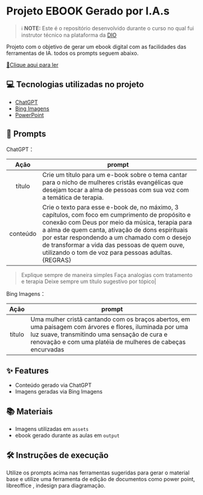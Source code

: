 # Projeto EBOOK Gerado por I.A.s


 > ℹ️ **NOTE:** Este é o repositório desenvolvido durante o curso no qual fui instrutor técnico na plataforma da [DIO](https://dio.me)

Projeto com o objetivo de gerar um ebook digital com as facilidades das ferramentas de IA. todos os prompts
seguem abaixo.

<a href="https://github.com/felipeAguiarCode/prompts-recipe-to-create-a-ebook/blob/main/output/ebook%20-%20css%20jedi%20output.pdf" title="View PDF now"> 📕Clique aqui para ler</a>

## 💻 Tecnologias utilizadas no projeto

- [ChatGPT](https://chat.openai.com/) 
- [Bing Imagens](https://www.bing.com/images/create)
- [PowerPoint](https://www.microsoft.com/en/microsoft-365/powerpoint)

## 🧠 Prompts


ChatGPT：

|   Ação   | prompt                                                                                                                                                                                                                                                                         |
| :------: | ------------------------------------------------------------------------------------------------------------------------------------------------------------------------------------------------------------------------------------------------------------------------------ |
|  título  | Crie um título para um e-book sobre o tema cantar para o nicho de mulheres cristãs evangélicas que desejam tocar a alma de pessoas com sua voz com a temática de terapia.                           |
| conteúdo | Crie o texto para esse e-book de, no máximo, 3 capítulos, com foco em cumprimento de propósito e conexão com Deus por meio da música, terapia para a alma de quem canta, ativação de dons espirituais por estar respondendo a um chamado com o desejo de transformar a vida das pessoas de quem ouve, utilizando o tom de voz para pessoas adultas.              {REGRAS}
> Explique sempre de maneira simples
> Faça analogias com tratamento e terapia
> Deixe sempre um título sugestivo por tópico|


Bing Imagens：

|  Ação  | prompt                                                                                 |
| :----: | -------------------------------------------------------------------------------------- |
| título | Uma mulher cristã cantando com os braços abertos, em uma paisagem com árvores e flores, iluminada por uma luz suave, transmitindo uma sensação de cura e renovação e com uma platéia de mulheres de cabeças encurvadas|

## ✨ Features

- Conteúdo gerado via ChatGPT
- Imagens geradas via Bing Imagens

## 📚 Materiais

- Imagens utilizadas em `assets`
- ebook gerado durante as aulas em `output`

## 🛠️ Instruções de execução

Utilize os prompts acima nas ferramentas sugeridas para gerar o material base e utilize uma ferramenta de edição de documentos como power point, libreoffice , indesign para diagramação.
